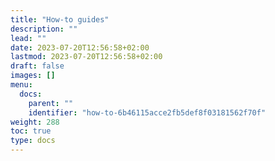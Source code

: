 ```yaml
---
title: "How-to guides"
description: ""
lead: ""
date: 2023-07-20T12:56:58+02:00
lastmod: 2023-07-20T12:56:58+02:00
draft: false
images: []
menu:
  docs:
    parent: ""
    identifier: "how-to-6b46115acce2fb5def8f03181562f70f"
weight: 288
toc: true
type: docs
---
```

